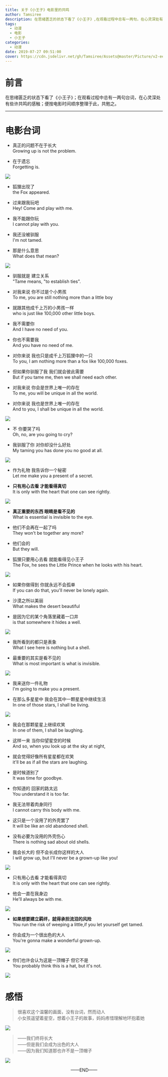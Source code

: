 ```yaml
---
title: 关于《小王子》电影里的共鸣
author: Tamsiree
description: 在思绪匮乏的状态下看了《小王子》,在观看过程中总有一两句，在心灵深处有些许共鸣的感触,便按电影时间顺序整理于此，共勉之。
tags:
  - 动漫
  - 电影
  - 小王子
categories:
  - 动漫
date: 2019-07-27 09:51:00
cover: https://cdn.jsdelivr.net/gh/Tamsiree/Assets@master/Picture/v2-ee7b66d10ef23ef0571b9c77df143f94_hd.jpg
---
```

# 前言

在思绪匮乏的状态下看了《小王子》；在观看过程中总有一两句台词，在心灵深处有些许共鸣的感触；便按电影时间顺序整理于此，共勉之。 

<!-- more -->

---

# 电影台词

* 真正的问题不在于长大  
Growing up is not the problem.

* 在于遗忘  
Forgetting is.

![](https://pic2.zhimg.com/50/7ea04012592d5f29fa90876e979ece3c_hd.jpg)

* 狐狸出现了  
the Fox appeared.

* 过来跟我玩吧  
Hey! Come and play with me.

* 我不能跟你玩  
I cannot play with you.

* 我还没被驯服  
I'm not tamed.

* 那是什么意思  
What does that mean?

![](https://pic2.zhimg.com/50/96ecbffb2110c6c40710f391cb24b554_hd.jpg)



* 驯服就是 建立关系  
"Tame means, "to establish ties".

* 对我来说 你不过是个小男孩  
To me, you are still nothing more than a little boy

* 就跟其他成千上万的小男孩一样  
who is just like 100,000 other little boys.

* 我不需要你  
And I have no need of you.

* 你也不需要我  
And you have no need of me.

* 对你来说 我也只是成千上万狐狸中的一只  
To you, I am nothing more than a fox like 100,000 foxes.

* 但如果你驯服了我 我们就会彼此需要  
But if you tame me, then we shall need each other.

* 对我来说 你会是世界上唯一的存在  
To me, you will be unique in all the world.

* 对你来说 我也是世界上唯一的存在  
And to you, I shall be unique in all the world.

![](https://pic3.zhimg.com/50/96350c1bf175f28f55dfa7915f10a1b1_hd.jpg)  


* 不 你要哭了吗  
Oh, no, are you going to cry?

* 我驯服了你 对你却没什么好处  
My taming you has done you no good at all.

![](https://pic1.zhimg.com/50/0cb0195bb6e3431613aad94564ea0f2d_hd.jpg)


* 作为礼物 我告诉你一个秘密  
Let me make you a present of a secret.

* **只有用心去看 才能看得真切**  
It is only with the heart that one can see rightly.

![](https://pic1.zhimg.com/50/50c2ce69ad04a5e3671f4433127a8c28_hd.jpg)


* **真正重要的东西 眼睛是看不见的**  
What is essential is invisible to the eye.

* 他们不会再在一起了吗  
They won't be together any more?

* 他们会的  
But they will.

* 狐狸只要用心去看 就能看得见小王子  
The Fox, he sees the Little Prince when he looks with his heart.

![](https://pic1.zhimg.com/50/d8ad93788af50544acf73173a95c8959_hd.jpg)


* 如果你做得到 你就永远不会孤单  
If you can do that, you'll never be lonely again.



* 沙漠之所以美丽  
What makes the desert beautiful

* 是因为它的某个角落里藏着一口井  
is that somewhere it hides a well.

![](https://pic2.zhimg.com/50/5a08cac706a807568567de89539e2c5c_hd.jpg)


* 我所看到的都只是表象  
What I see here is nothing but a shell.

* 最重要的其实是看不见的  
What is most important is what is invisible.

![](https://pic2.zhimg.com/50/b22888350a097dc4e2e48dc674d1db61_hd.jpg)




* 我来送你一件礼物  
I'm going to make you a present.

* 在那么多星星中 我会在其中一颗星星中继续生活  
In one of those stars, I shall be living.

![](https://pic2.zhimg.com/50/640046a983f08f9e277d945d27407664_hd.jpg)


* 我会在那颗星星上继续欢笑  
In one of them, I shall be laughing.

* 这样一来 当你仰望星空的时候  
And so, when you look up at the sky at night,

* 就会觉得好像所有星星都在欢笑  
it'll be as if all the stars are laughing.

* 是时候道别了  
It was time for goodbye.

* 你知道的 回家的路太远  
You understand it is too far.

* 我无法带着肉身同行  
I cannot carry this body with me.

* 这只是一个没用了的外壳罢了  
It will be like an old abandoned shell.

* 没有必要为没用的外壳伤心  
There is nothing sad about old shells.



* 我会长大的 但不会长成你这样的大人  
I will grow up, but I'll never be a grown-up like you!

![](https://pic4.zhimg.com/50/0fc5e0636ca49335c9ab9a32bd3d65fb_hd.jpg)



* 只有用心去看 才能看得真切  
It is only with the heart that one can see rightly.

* 他会一直在我身边  
He'll always be with me.

![](https://pic1.zhimg.com/50/388a861676a16f4b81ed6d65da09abcd_hd.jpg)
  

* **如果想要建立羁绊，就得承担流泪的风险**  
You run the risk of weeping a little,if you let yourself get tamed.

* 你会成为一个很出色的大人  
You're gonna make a wonderful grown-up.

![](https://pic3.zhimg.com/50/1d4f1604fc544f276030356fadca00cb_hd.jpg)


* 你们也许会认为这是一顶帽子 但它不是  
You probably think this is a hat, but it's not.

![](https://pic4.zhimg.com/50/9e984fa28e375ac1442705477f87111e_hd.jpg)


# 感悟
> 很喜欢这个温馨的画面，没有台词，然而动人  
> 小女孩遥望着星空，想着小王子的故事，妈妈疼惜理解地环抱着她

![](https://pic3.zhimg.com/50/a0a40b4b563876645277cec05ba41368_hd.jpg)
  

> ——我们终将长大  
> ——但是我们会成为出色的大人  
> ——因为我们知道那也许不是一顶帽子  

![](https://pic2.zhimg.com/50/37470a816d75339f2433e82d1873e58b_hd.jpg)

<center>——END——</center>